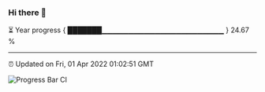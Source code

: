 ### Hi there 👋

⏳ Year progress { ███████▁▁▁▁▁▁▁▁▁▁▁▁▁▁▁▁▁▁▁▁▁▁▁ } 24.67 %

---

⏰ Updated on Fri, 01 Apr 2022 01:02:51 GMT

![Progress Bar CI](https://github.com/liununu/liununu/workflows/Progress%20Bar%20CI/badge.svg)
